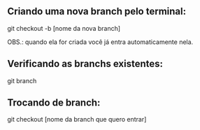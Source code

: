 ## Criando uma nova branch pelo terminal:

git checkout -b [nome da nova branch]

OBS.: quando ela for criada você já entra automaticamente nela.

## Verificando as branchs existentes:

git branch

## Trocando de branch:

git checkout [nome da branch que quero entrar]